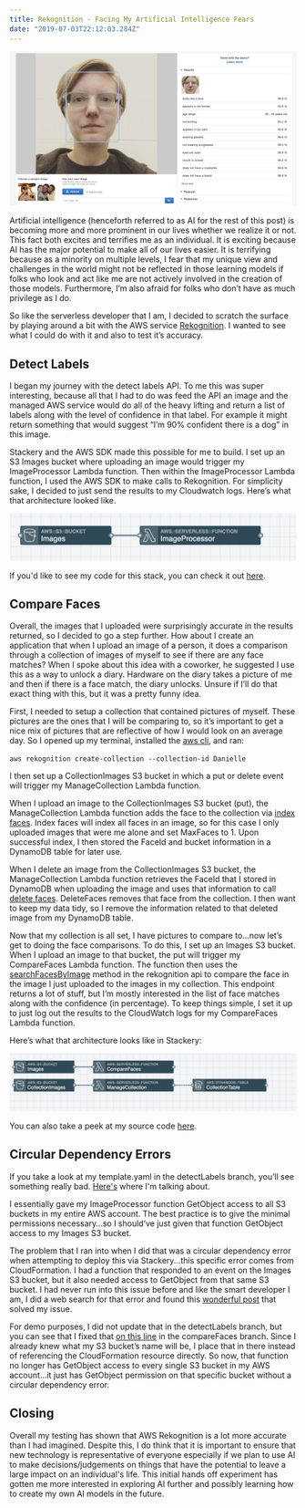 ```yaml
---
title: Rekognition - Facing My Artificial Intelligence Fears
date: "2019-07-03T22:12:03.284Z"
---
```


![Me in rekognition](./rekognition-me.png)

Artificial intelligence (henceforth referred to as AI for the rest of this post) is becoming more and more prominent in our lives whether we realize it or not. This fact both excites and terrifies me as an individual. It is exciting because AI has the major potential to make all of our lives easier. It is terrifying because as a minority on multiple levels, I fear that my unique view and challenges in the world might not be reflected in those learning models if folks who look and act like me are not actively involved in the creation of those models. Furthermore, I’m also afraid for folks who don’t have as much privilege as I do.

So like the serverless developer that I am, I decided to scratch the surface by playing around a bit with the AWS service <a href="https://aws.amazon.com/rekognition/" target="_blank" rel="noopener noreferrer">Rekognition</a>. I wanted to see what I could do with it and also to test it’s accuracy.

## Detect Labels
I began my journey with the detect labels API. To me this was super interesting, because all that I had to do was feed the API an image and the managed AWS service would do all of the heavy lifting and return a list of labels along with the level of confidence in that label. For example it might return something that would suggest “I’m 90% confident there is a dog” in this image.

Stackery and the AWS SDK made this possible for me to build. I set up an S3 Images bucket where uploading an image would trigger my ImageProcessor Lambda function. Then within the ImageProcessor Lambda function, I used the AWS SDK to make calls to Rekognition. For simplicity sake, I decided to just send the results to my Cloudwatch logs. Here’s what that architecture looked like.

![Detect Labels Stack](./detectLabels.png)

If you'd like to see my code for this stack, you can check it out <a href="https://github.com/deeheber/face-match/tree/detectLabels" target="_blank" rel="noopener noreferrer">here</a>.

## Compare Faces
Overall, the images that I uploaded were surprisingly accurate in the results returned, so I decided to go a step further. How about I create an application that when I upload an image of a person, it does a comparison through a collection of images of myself to see if there are any face matches? When I spoke about this idea with a coworker, he suggested I use this as a way to unlock a diary. Hardware on the diary takes a picture of me and then if there is a face match, the diary unlocks. Unsure if I’ll do that exact thing with this, but it was a pretty funny idea.

First, I needed to setup a collection that contained pictures of myself. These pictures are the ones that I will be comparing to, so it’s important to get a nice mix of pictures that are reflective of how I would look on an average day. So I opened up my terminal, installed the <a href="https://docs.aws.amazon.com/cli/latest/userguide/cli-chap-install.html" target="_blank" rel="noopener noreferrer">aws cli</a>, and ran:

`aws rekognition create-collection --collection-id Danielle`

I then set up a CollectionImages S3 bucket in which a put or delete event will trigger my ManageCollection Lambda function.

When I upload an image to the CollectionImages S3 bucket (put), the ManageCollection Lambda function adds the face to the collection via <a href="https://docs.aws.amazon.com/rekognition/latest/dg/API_IndexFaces.html" target="_blank" rel="noopener noreferrer">index faces</a>. Index faces will index all faces in an image, so for this case I only uploaded images that were me alone and set MaxFaces to 1. Upon successful index, I then stored the FaceId and bucket information in a DynamoDB table for later use.

When I delete an image from the CollectionImages S3 bucket, the ManageCollection Lambda function retrieves the FaceId that I stored in DynamoDB when uploading the image and uses that information to call <a href="https://docs.aws.amazon.com/rekognition/latest/dg/API_DeleteFaces.html" target="_blank" rel="noopener noreferrer">delete faces</a>. DeleteFaces removes that face from the collection. I then want to keep my data tidy, so I remove the information related to that deleted image from my DynamoDB table.

Now that my collection is all set, I have pictures to compare to...now let’s get to doing the face comparisons. To do this, I set up an Images S3 bucket. When I upload an image to that bucket, the put will trigger my CompareFaces Lambda function. The function then uses the <a href="https://docs.aws.amazon.com/rekognition/latest/dg/API_SearchFacesByImage.html" target="_blank" rel="noopener noreferrer">searchFacesByImage</a> method in the rekognition api to compare the face in the image I just uploaded to the images in my collection. This endpoint returns a lot of stuff, but I’m mostly interested in the list of face matches along with the confidence (in percentage). To keep things simple, I set it up to just log out the results to the CloudWatch logs for my CompareFaces Lambda function.

Here’s what that architecture looks like in Stackery:

![Compare Faces Stack](./compareFaces.png)

You can also take a peek at my source code <a href="https://github.com/deeheber/face-match/tree/compareFaces" target="_blank" rel="noopener noreferrer">here</a>.

## Circular Dependency Errors
If you take a look at my template.yaml in the detectLabels branch, you’ll see something really bad. <a href="https://github.com/deeheber/face-match/blob/detectLabels/template.yaml#L23" target="_blank" rel="noopener noreferrer">Here's</a> where I'm talking about.

I essentially gave my ImageProcessor function GetObject access to all S3 buckets in my entire AWS account. The best practice is to give the minimal permissions necessary…so I should’ve just given that function GetObject access to my Images S3 bucket.

The problem that I ran into when I did that was a circular dependency error when attempting to deploy this via Stackery...this specific error comes from CloudFormation. I had a function that responded to an event on the Images S3 bucket, but it also needed access to GetObject from that same S3 bucket. I had never run into this issue before and like the smart developer I am, I did a web search for that error and found this <a href="https://aws.amazon.com/blogs/infrastructure-and-automation/handling-circular-dependency-errors-in-aws-cloudformation/" target="_blank" rel="noopener noreferrer">wonderful post</a> that solved my issue.

For demo purposes, I did not update that in the detectLabels branch, but you can see that I fixed that <a href="https://github.com/deeheber/face-match/blob/compareFaces/template.yaml#L49" target="_blank" rel="noopener noreferrer">on this line</a> in the compareFaces branch. Since I already knew what my S3 bucket’s name will be, I place that in there instead of referencing the CloudFormation resource directly. So now, that function no longer has GetObject access to every single S3 bucket in my AWS account...it just has GetObject permission on that specific bucket without a circular dependency error.

## Closing
Overall my testing has shown that AWS Rekognition is a lot more accurate than I had imagined. Despite this, I do think that it is important to ensure that new technology is representative of everyone especially if we plan to use AI to make decisions/judgements on things that have the potential to leave a large impact on an individual's life. This initial hands off experiment has gotten me more interested in exploring AI further and possibly learning how to create my own AI models in the future.


